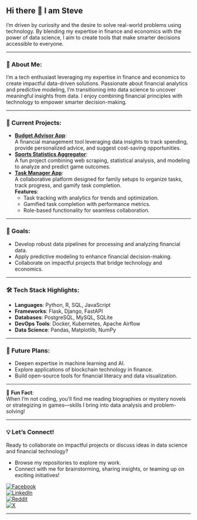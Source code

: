 ## Hi there 👋 I am Steve

I’m driven by curiosity and the desire to solve real-world problems using technology. By blending my expertise in finance and economics with the power of data science, I aim to create tools that make smarter decisions accessible to everyone.

---

### 💫 About Me:
I’m a tech enthusiast leveraging my expertise in finance and economics to create impactful data-driven solutions. Passionate about financial analytics and predictive modeling, I’m transitioning into data science to uncover meaningful insights from data. I enjoy combining financial principles with technology to empower smarter decision-making.

---

### 🌟 Current Projects:
- **[Budget Advisor App](#)**:  
  A financial management tool leveraging data insights to track spending, provide personalized advice, and suggest cost-saving opportunities.  
- **[Sports Statistics Aggregator](#)**:  
  A fun project combining web scraping, statistical analysis, and modeling to analyze and predict game outcomes.  
- **[Task Manager App](#)**:  
  A collaborative platform designed for family setups to organize tasks, track progress, and gamify task completion.  
  **Features**:  
  - Task tracking with analytics for trends and optimization.  
  - Gamified task completion with performance metrics.  
  - Role-based functionality for seamless collaboration.

---

### 🎯 Goals:
- Develop robust data pipelines for processing and analyzing financial data.  
- Apply predictive modeling to enhance financial decision-making.  
- Collaborate on impactful projects that bridge technology and economics.

---

### 🛠️ Tech Stack Highlights:
- **Languages**: Python, R, SQL, JavaScript  
- **Frameworks**: Flask, Django, FastAPI  
- **Databases**: PostgreSQL, MySQL, SQLite  
- **DevOps Tools**: Docker, Kubernetes, Apache Airflow  
- **Data Science**: Pandas, Matplotlib, NumPy  

---

### 🔮 Future Plans:
- Deepen expertise in machine learning and AI.  
- Explore applications of blockchain technology in finance.  
- Build open-source tools for financial literacy and data visualization.

---

🎉 **Fun Fact**:  
When I’m not coding, you’ll find me reading biographies or mystery novels or strategizing in games—skills I bring into data analysis and problem-solving!

---

### 💡 Let’s Connect!
Ready to collaborate on impactful projects or discuss ideas in data science and financial technology?  
- Browse my repositories to explore my work.  
- Connect with me for brainstorming, sharing insights, or teaming up on exciting initiatives!

[![Facebook](https://img.shields.io/badge/Facebook-%231877F2.svg?logo=Facebook&logoColor=white)](https://web.facebook.com/muigai.stiga)  
[![LinkedIn](https://img.shields.io/badge/LinkedIn-%230077B5.svg?logo=linkedin&logoColor=white)](https://www.linkedin.com/in/stephen-kmuigai/)  
[![Reddit](https://img.shields.io/badge/Reddit-%23FF4500.svg?logo=Reddit&logoColor=white)](https://www.reddit.com/user/mr_stiga/)  
[![X](https://img.shields.io/badge/X-black.svg?logo=X&logoColor=white)](https://x.com/mr_stigak)  

---

